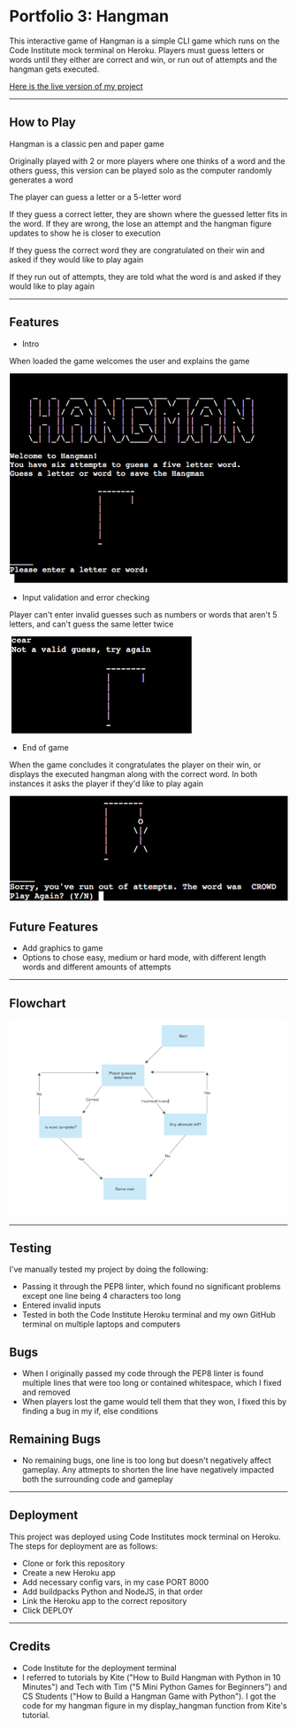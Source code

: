 # Portfolio 3: Hangman

This interactive game of Hangman is a simple CLI game which runs on the Code Institute mock terminal on Heroku. Players must guess letters or words until they either are correct and win, or run out of attempts and the hangman gets executed.

<a href="https://portfolio-3-hangman.herokuapp.com/" target="_blank" rel="noopener">Here is the live version of my project</a>

----

## How to Play

Hangman is a classic pen and paper game

Originally played with 2 or more players where one thinks of a word and the others guess, this version can be played solo as the computer randomly generates a word

The player can guess a letter or a 5-letter word

If they guess a correct letter, they are shown where the guessed letter fits in the word. If they are wrong, the lose an attempt and the hangman figure updates to show he is closer to execution

If they guess the correct word they are congratulated on their win and asked if they would like to play again

If they run out of attempts, they are told what the word is and asked if they would like to play again

----

## Features

* Intro

When loaded the game welcomes the user and explains the game

![game intro](/images/hangman-intro.png)

* Input validation and error checking

Player can't enter invalid guesses such as numbers or words that aren't 5 letters, and can't guess the same letter twice

![invalid guess](/images/invalid-guess.png)

* End of game

When the game concludes it congratulates the player on their win, or displays the executed hangman along with the correct word. In both instances it asks the player if they'd like to play again

![end of game](/images/game-conclusion.png)

## Future Features

* Add graphics to game
* Options to chose easy, medium or hard mode, with different length words and different amounts of attempts

----

## Flowchart

![flowchart](/images/flowchart.png)

----

## Testing

I've manually tested my project by doing the following:

* Passing it through the PEP8 linter, which found no significant problems except one line being 4 characters too long
* Entered invalid inputs
* Tested in both the Code Institute Heroku terminal and my own GitHub terminal on multiple laptops and computers

## Bugs

* When I originally passed my code through the PEP8 linter is found multiple lines that were too long or contained whitespace, which I fixed and removed
* When players lost the game would tell them that they won, I fixed this by finding a bug in my if, else conditions

## Remaining Bugs

* No remaining bugs, one line is too long but doesn't negatively affect gameplay. Any attmepts to shorten the line have negatively impacted both the surrounding code and gameplay

-----

## Deployment

This project was deployed using Code Institutes mock terminal on Heroku. The steps for deployment are as follows:

* Clone or fork this repository
* Create a new Heroku app
* Add necessary config vars, in my case PORT 8000
* Add buildpacks Python and NodeJS, in that order
* Link the Heroku app to the correct repository
* Click DEPLOY

----

## Credits

* Code Institute for the deployment terminal
* I referred to tutorials by Kite ("How to Build Hangman with Python in 10 Minutes") and Tech with Tim ("5 Mini Python Games for Beginners") and CS Students ("How to Build a Hangman Game with Python"). I got the code for my hangman figure in my display_hangman function from Kite's tutorial.